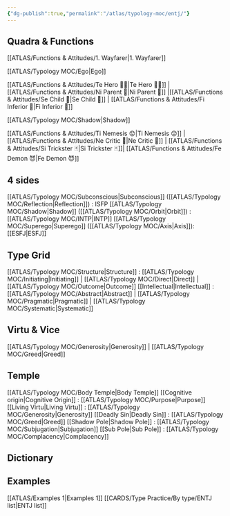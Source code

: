 ```yaml
---
{"dg-publish":true,"permalink":"/atlas/typology-moc/entj/"}
---
```



## Quadra & Functions
[[ATLAS/Functions & Attitudes/1. Wayfarer\|1. Wayfarer]] 

[[ATLAS/Typology MOC/Ego\|Ego]]

[[ATLAS/Functions & Attitudes/Te Hero 🦸‍♂️\|Te Hero 🦸‍♂️]] | [[ATLAS/Functions & Attitudes/Ni Parent 🤰\|Ni Parent 🤰]] |[[ATLAS/Functions & Attitudes/Se Child 🧒\|Se Child 🧒]]  | [[ATLAS/Functions & Attitudes/Fi Inferior 👶\|Fi Inferior 👶]]

[[ATLAS/Typology MOC/Shadow\|Shadow]] 

[[ATLAS/Functions & Attitudes/Ti Nemesis 😟\|Ti Nemesis 😟]] | [[ATLAS/Functions & Attitudes/Ne Critic 👵\|Ne Critic 👵]] |  [[ATLAS/Functions & Attitudes/Si Trickster 🃏\|Si Trickster 🃏]]| [[ATLAS/Functions & Attitudes/Fe Demon 😈\|Fe Demon 😈]]

## 4 sides  
[[ATLAS/Typology MOC/Subconscious\|Subconscious]] ([[ATLAS/Typology MOC/Reflection\|Reflection]]) : ISFP
[[ATLAS/Typology MOC/Shadow\|Shadow]] ([[ATLAS/Typology MOC/Orbit\|Orbit]]) : [[ATLAS/Typology MOC/INTP\|INTP]]
[[ATLAS/Typology MOC/Superego\|Superego]] ([[ATLAS/Typology MOC/Axis\|Axis]]): [[ESFJ\|ESFJ]] 

## Type Grid 
[[ATLAS/Typology MOC/Structure\|Structure]] : [[ATLAS/Typology MOC/Initiating\|Initiating]] | [[ATLAS/Typology MOC/Direct\|Direct]] | [[ATLAS/Typology MOC/Outcome\|Outcome]]
[[Intellectual\|Intellectual]] : [[ATLAS/Typology MOC/Abstract\|Abstract]] | [[ATLAS/Typology MOC/Pragmatic\|Pragmatic]] | [[ATLAS/Typology MOC/Systematic\|Systematic]]

## Virtu & Vice
[[ATLAS/Typology MOC/Generosity\|Generosity]] | [[ATLAS/Typology MOC/Greed\|Greed]] 

## Temple 
[[ATLAS/Typology MOC/Body Temple\|Body Temple]]
[[Cognitive origin\|Cognitive Origin]] : [[ATLAS/Typology MOC/Purpose\|Purpose]]
[[Living Virtu\|Living Virtu]] : [[ATLAS/Typology MOC/Generosity\|Generosity]]
[[Deadly Sin\|Deadly Sin]] : [[ATLAS/Typology MOC/Greed\|Greed]]
[[Shadow Pole\|Shadow Pole]] : [[ATLAS/Typology MOC/Subjugation\|Subjugation]]
[[Sub Pole\|Sub Pole]] : [[ATLAS/Typology MOC/Complacency\|Complacency]]

## Dictionary

## Examples 
[[ATLAS/Examples 1\|Examples 1]] 
[[CARDS/Type Practice/By type/ENTJ list\|ENTJ list]]
